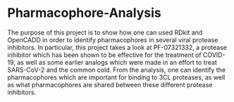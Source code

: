 # Pharmacophore-Analysis

The purpose of this project is to show how one can used RDkit and OpenCADD in order to identify pharmacophores in several viral protease inhibitors. In particular, this project takes a look at PF-07321332, a protease inhibitor which has been shown to be effective for the treatment of COVID-19, as well as some earlier analogs which were made in an effort to treat SARS-CoV-2 and the common cold. From the analysis, one can identify the pharmacophores which are important for binding to 3CL proteases, as well as what pharmacophores are shared between these different protease inhibitors.
